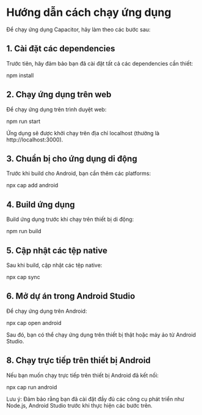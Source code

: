# Hướng dẫn cách chạy ứng dụng

Để chạy ứng dụng Capacitor, hãy làm theo các bước sau:
## 1. Cài đặt các dependencies

Trước tiên, hãy đảm bảo bạn đã cài đặt tất cả các dependencies cần thiết:

npm install
## 2. Chạy ứng dụng trên web

Để chạy ứng dụng trên trình duyệt web:

npm run start

Ứng dụng sẽ được khởi chạy trên địa chỉ localhost (thường là http://localhost:3000).
## 3. Chuẩn bị cho ứng dụng di động

Trước khi build cho Android, bạn cần thêm các platforms:

npx cap add android
## 4. Build ứng dụng

Build ứng dụng trước khi chạy trên thiết bị di động:

npm run build
## 5. Cập nhật các tệp native

Sau khi build, cập nhật các tệp native:

npx cap sync

## 6. Mở dự án trong Android Studio

Để chạy ứng dụng trên Android:

npx cap open android

Sau đó, bạn có thể chạy ứng dụng trên thiết bị thật hoặc máy ảo từ Android Studio.

## 8. Chạy trực tiếp trên thiết bị Android

Nếu bạn muốn chạy trực tiếp trên thiết bị Android đã kết nối:

npx cap run android

Lưu ý: Đảm bảo rằng bạn đã cài đặt đầy đủ các công cụ phát triển như Node.js, Android Studio trước khi thực hiện các bước trên.
